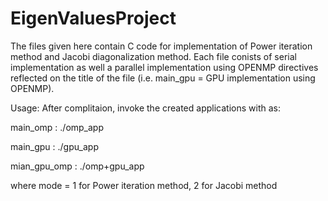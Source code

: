 # EigenValuesProject
The files given here contain C code for implementation of Power iteration method and Jacobi diagonalization method. 
Each file conists of serial implementation as well a parallel implementation using OPENMP directives reflected on the title of the file (i.e. main_gpu = GPU implementation using OPENMP).

Usage:
After complitaion, invoke the created applications with as:

main_omp : ./omp_app <size of matrix> <mode> <number of threads>

main_gpu : ./gpu_app <mode> <size of matrix> <mode>

mian_gpu_omp : ./omp+gpu_app <mode> <size of matrix>

where mode = 1 for Power iteration method, 
             2 for Jacobi method
